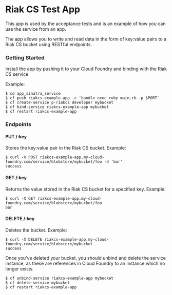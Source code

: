 # Riak CS Test App

This app is used by the acceptance tests and is an example of how you can use the service from an app.

The app allows you to write and read data in the form of key:value pairs to a Riak CS bucket using RESTful endpoints.

### Getting Started

Install the app by pushing it to your Cloud Foundry and binding with the Riak CS service

Example:

    $ cd app_sinatra_service
    $ cf push riakcs-example-app -c 'bundle exec ruby main.rb -p $PORT'
    $ cf create-service p-riakcs developer mybucket
    $ cf bind-service riakcs-example-app mybucket
    $ cf restart riakcs-example-app

### Endpoints

#### PUT /:key

Stores the key:value pair in the Riak CS bucket. Example:

    $ curl -X POST riakcs-example-app.my-cloud-foundry.com/service/blobstore/mybucket/foo -d 'bar'
    success


#### GET /:key

Returns the value stored in the Riak CS bucket for a specified key. Example:

    $ curl -X GET riakcs-example-app.my-cloud-foundry.com/service/blobstore/mybucket/foo
    bar

#### DELETE /:key

Deletes the bucket. Example:

    $ curl -X DELETE riakcs-example-app.my-cloud-foundry.com/service/blobstore/mybucket
    success

Once you've deleted your bucket, you should unbind and delete the service instance, as these are references in Cloud Foundry to an instance which no longer exists.

    $ cf unbind-service riakcs-example-app mybucket
    $ cf delete-service mybucket
    $ cf restart riakcs-example-app

